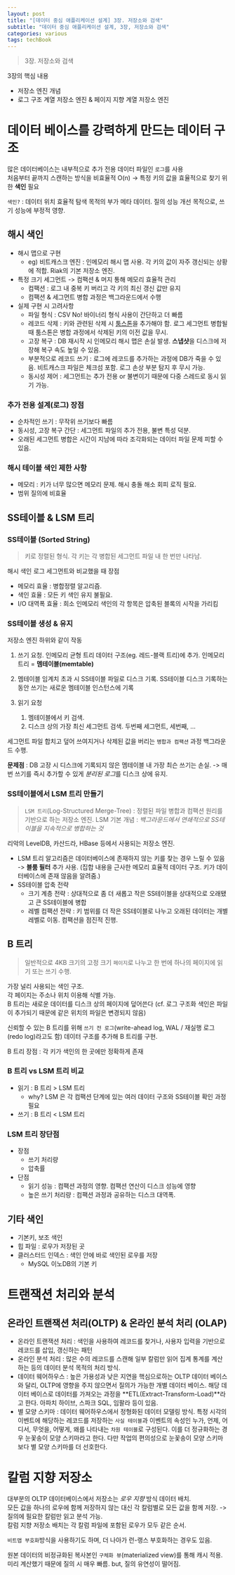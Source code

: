 ```yaml
---
layout: post
title: "[데이터 중심 애플리케이션 설계] 3장. 저장소와 검색"
subtitle: "데이터 중심 애플리케이션 설계, 3장, 저장소와 검색"
categories: various
tags: techBook
---
```

> 3장. 저장소와 검색

3장의 핵심 내용  
- 저장소 엔진 개념
- 로그 구조 계열 저장소 엔진 & 페이지 지향 계열 저장소 엔진

# 데이터 베이스를 강력하게 만드는 데이터 구조
많은 데이터베이스는 내부적으로 추가 전용 데이터 파일인 `로그`를 사용  
처음부터 끝까지 스캔하는 방식을 비효율적 O(n) -> 특정 키의 값을 효율적으로 찾기 위한 **색인** 필요  

`색인?` : 데이터 위치 효율적 탐색 목적의 부가 메타 데이터. 질의 성능 개선 목적으로, 쓰기 성능에 부정적 영향.

## 해시 색인
- 해시 맵으로 구현
  - eg) 비트캐스크 엔진 : 인메모리 해시 맵 사용. 각 키의 값이 자주 갱신되는 상황에 적합. Riak의 기본 저장소 엔진.
- 특정 크기 세그먼트 -> 컴팩션 & 머지 통해 메모리 효율적 관리
  - 컴팩션 : 로그 내 중복 키 버리고 각 키의 최신 갱신 값만 유지
  - 컴팩션 & 세그먼트 병합 과정은 백그라운드에서 수행
- 실제 구현 시 고려사항
  - 파일 형식 : CSV No! 바이너리 형식 사용이 간단하고 더 빠름
  - 레코드 삭제 : 키와 관련된 삭제 시 [툼스톤](https://en.wikipedia.org/wiki/Tombstone_(data_store))을 추가해야 함. 로그 세그먼트 병합될 때 툼스톤은 병합 과정에서 삭제된 키의 이전 값을 무시.
  - 고장 복구 : DB 재시작 시 인메모리 해시 맵은 손실 발생. **스냅샷**을 디스크에 저장해 복구 속도 높일 수 있음.
  - 부분적으로 레코드 쓰기 : 로그에 레코드를 추가하는 과정에 DB가 죽을 수 있음. 비트캐스크 파일은 체크섬 포함. 로그 손상 부분 탐지 후 무시 가능.
  - 동시성 제어 : 세그먼트는 추가 전용 or 불변이기 때문에 다중 스레드로 동시 읽기 가능.


### 추가 전용 설계(로그) 장점
- 순차적인 쓰기 : 무작위 쓰기보다 빠름
- 동시성, 고장 복구 간단 : 세그먼트 파일의 추가 전용, 불변 특성 덕분.
- 오래된 세그먼트 병합은 시간이 지남에 따라 조각화되는 데이터 파일 문제 피할 수 있음.


### 해시 테이블 색인 제한 사항
- 메모리 : 키가 너무 많으면 메모리 문제. 해시 충돌 해소 회피 로직 필요.
- 범위 질의에 비효율

## SS테이블 & LSM 트리
### SS테이블 (Sorted String)
> 키로 정렬된 형식. 각 키는 각 병합된 세그먼트 파일 내 한 번만 나타남.

해시 색인 로그 세그먼트와 비교했을 때 장점  
- 메모리 효율 : 병합정렬 알고리즘.
- 색인 효율 : 모든 키 색인 유지 불필요.
- I/O 대역폭 효율 : 희소 인메모리 색인의 각 항목은 압축된 블록의 시작을 가리킴


### SS테이블 생성 & 유지
저장소 엔진 하위와 같이 작동  

1. 쓰기 요청. 인메모리 균형 트리 데이터 구조(eg. 레드-블랙 트리)에 추가. 인메모리 트리 = **멤테이블(memtable)**
2. 멤테이블 임계치 초과 시 SS테이블 파일로 디스크 기록. SS테이블 디스크 기록하는 동안 쓰기는 새로운 멤테이블 인스턴스에 기록  

1.  읽기 요청
    1. 멤테이블에서 키 검색. 
    2. 디스크 상의 가장 최신 세그먼트 검색. 두번째 세그먼트, 세번째, ...  


세그먼트 파일 합치고 덮어 쓰여지거나 삭제된 값을 버리는 `병합과 컴팩션` 과정 백그라운드 수행.  

**문제점** : DB 고장 시 디스크에 기록되지 않은 멤테이블 내 가장 최슨 쓰기는 손실. -> 매번 쓰기를 즉시 추가할 수 있게 *분리된 로그*를 디스크 상에 유지.  

### SS테이블에서 LSM 트리 만들기
> `LSM 트리`(Log-Structured Merge-Tree) : 정렬된 파일 병합과 컴팩션 원리를 기반으로 하는 저장소 엔진.
> LSM 기본 개념 : *백그라운드에서 연쇄적으로 SS테이블을 지속적으로 병합하는 것*  

리악의 LevelDB, 카산드라, HBase 등에서 사용되는 저장소 엔진.  

- LSM 트리 알고리즘은 데이터베이스에 존재하지 않는 키를 찾는 경우 느릴 수 있음 -> **블룸 필터** 추가 사용. (집합 내용을 근사한 메모리 효율적 데이터 구조. 키가 데이터베이스에 존재 않음을 알려줌.)
- SS테이블 압축 전략
  - 크기 계층 전략 : 상대적으로 좀 더 새롭고 작은 SS테이블을 상대적으로 오래됐고 큰 SS테이블에 병합
  - 레벨 컴팩션 전략 : 키 범위를 더 작은 SS테이블로 나누고 오래된 데이터는 개별 레벨로 이동. 컴팩션을 점진적 진행.



## B 트리
> 일반적으로 4KB 크기의 고정 크기 `페이지`로 나누고 한 번에 하나의 페이지에 읽기 또는 쓰기 수행.  

가장 널리 사용되는 색인 구조.  
각 페이지는 주소나 위치 이용해 식별 가능.  
B 트리는 새로운 데이터를 디스크 상의 페이지에 덮어쓴다 (cf. 로그 구조화 색인은 파일이 추가되기 때문에 같은 위치의 파일은 변경되지 않음)  

신뢰할 수 있는 B 트리를 위해 `쓰기 전 로그`(write-ahead log, WAL / 재실행 로그(redo log)라고도 함) 데이터 구조를 추가해 B 트리를 구현.  

B 트리 장점 : 각 키가 색인의 한 곳에만 정확하게 존재

### B 트리 vs LSM 트리 비교
- 읽기 : B 트리 \> LSM 트리
  - why? LSM 은 각 컴팩션 단계에 있는 여러 데이터 구조와 SS테이블 확인 과정 필요
- 쓰기 : B 트리 \< LSM 트리

### LSM 트리 장단점
- 장점
  - 쓰기 처리량
  - 압축률
- 단점
  - 읽기 성능 : 컴팩션 과정의 영향. 컴팩션 연산이 디스크 성능에 영향
  - 높은 쓰기 처리량 : 컴팩션 과정과 공유하는 디스크 대역폭.


## 기타 색인
- 기본키, 보조 색인
- 힙 파일 : 로우가 저장된 곳
- 클러스터드 인덱스 : 색인 안에 바로 색인된 로우를 저장
  - MySQL 이노DB의 기본 키

# 트랜잭션 처리와 분석
## 온라인 트랜잭션 처리(OLTP) & 온라인 분석 처리 (OLAP)
- 온라인 트랜잭션 처리 : 색인을 사용하여 레코드를 찾거나, 사용자 입력을 기반으로 레코드를 삽입, 갱신하는 패턴
- 온라인 분석 처리 : 많은 수의 레코드를 스캔해 일부 칼럼만 읽어 집계 통계를 계산하는 등의 데이터 분석 목적의 처리 방식.
- 데이터 웨어하우스 : 높은 가용성과 낮은 지연을 핵심으로하는 OLTP 데이터 베이스와 달리, OLTP에 영향을 주지 않으면서 질의가 가능한 개별 데이터 베이스. 해당 데이터 베이스로 데이터를 가져오는 과정을 **ETL(Extract-Transform-Load)**라고 한다. 아파치 하이브, 스파크 SQL, 임팔라 등이 있음.
- 별 모양 스키마 : 데이터 웨어하우스에서 정형화된 데이터 모델링 방식. 특정 시각의 이벤트에 해당하는 레코드를 저장하는 `사실 테이블`과 이벤트의 속성인 누가, 언제, 어디서, 무엇을, 어떻게, 왜를 나타내는 `차원 테이블`로 구성된다. 이를 더 정규화하는 경우 눈꽃송이 모양 스키마라고 한다. 다만 작업의 편의성으로 눈꽃송이 모양 스키마보다 별 모양 스키마를 더 선호한다.


# 칼럼 지향 저장소
대부분의 OLTP 데이터베이스에서 저장소는 *로우 지향* 방식 데이터 배치.  
모든 값을 하나의 로우에 함께 저장하지 않는 대신 각 칼럼별로 모든 값을 함께 저장. -> 질의에 필요한 칼럼만 읽고 분석 가능.  
칼럼 지향 저장소 배치는 각 칼럼 파일에 포함된 로우가 모두 같은 순서.


`비트맵 부호화`방식을 사용하기도 하며, 더 나아가 런-랭스 부호화하는 경우도 있음.  

원본 데이터의 비정규화된 복사본인 `구체화 뷰`(materialized view)를 통해 캐시 적용. 미리 계산했기 때문에 질의 시 매우 빠름. but, 질의 유연성이 떨어짐.  

